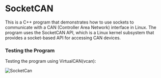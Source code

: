 # SocketCAN
This is a C++ program that demonstrates how to use sockets to communicate with a CAN (Controller Area Network) interface in Linux. The program uses the SocketCAN API, which is a Linux kernel subsystem that provides a socket-based API for 
accessing CAN devices.

### Testing the Program
Testing the program using VirtualCAN(vcan):

![SocketCan](https://github.com/MIKAIL-OZTURK/SocketCAN/assets/75627147/1fe3723a-d73d-4d66-992e-1ce178ed0127)

